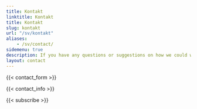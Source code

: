 ```yaml
---
title: Kontakt
linktitle: Kontakt
title: Kontakt
slug: kontakt
url: "/sv/kontakt"
aliases:
    - /sv/contact/
sidemenu: true
description: If you have any questions or suggestions on how we could work together, please get in touch.
layout: contact
---
```



{{< contact_form >}}

{{< contact_info >}}

{{< subscribe >}}


